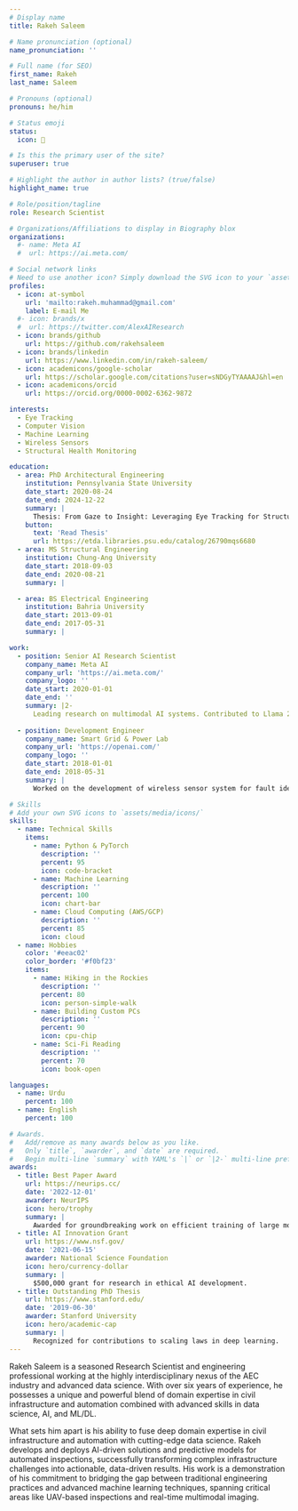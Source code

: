 ```yaml
---
# Display name
title: Rakeh Saleem

# Name pronunciation (optional)
name_pronunciation: ''

# Full name (for SEO)
first_name: Rakeh
last_name: Saleem

# Pronouns (optional)
pronouns: he/him

# Status emoji
status:
  icon: 🚀

# Is this the primary user of the site?
superuser: true

# Highlight the author in author lists? (true/false)
highlight_name: true

# Role/position/tagline
role: Research Scientist

# Organizations/Affiliations to display in Biography blox
organizations:
  #- name: Meta AI
  #  url: https://ai.meta.com/

# Social network links
# Need to use another icon? Simply download the SVG icon to your `assets/media/icons/` folder.
profiles:
  - icon: at-symbol
    url: 'mailto:rakeh.muhammad@gmail.com'
    label: E-mail Me
  #- icon: brands/x
  #  url: https://twitter.com/AlexAIResearch
  - icon: brands/github
    url: https://github.com/rakehsaleem
  - icon: brands/linkedin
    url: https://www.linkedin.com/in/rakeh-saleem/
  - icon: academicons/google-scholar
    url: https://scholar.google.com/citations?user=sNDGyTYAAAAJ&hl=en
  - icon: academicons/orcid
    url: https://orcid.org/0000-0002-6362-9872

interests:
  - Eye Tracking
  - Computer Vision
  - Machine Learning
  - Wireless Sensors
  - Structural Health Monitoring

education:
  - area: PhD Architectural Engineering
    institution: Pennsylvania State University
    date_start: 2020-08-24
    date_end: 2024-12-22
    summary: |
      Thesis: From Gaze to Insight: Leveraging Eye Tracking for Structural Inspection.
    button:
      text: 'Read Thesis'
      url: https://etda.libraries.psu.edu/catalog/26790mqs6680
  - area: MS Structural Engineering
    institution: Chung-Ang University
    date_start: 2018-09-03
    date_end: 2020-08-21
    summary: |

  - area: BS Electrical Engineering
    institution: Bahria University
    date_start: 2013-09-01
    date_end: 2017-05-31
    summary: |

work:
  - position: Senior AI Research Scientist
    company_name: Meta AI
    company_url: 'https://ai.meta.com/'
    company_logo: ''
    date_start: 2020-01-01
    date_end: ''
    summary: |2-
      Leading research on multimodal AI systems. Contributed to Llama 2 and other open-source models. 50+ citations in 3 years.
    
  - position: Development Engineer
    company_name: Smart Grid & Power Lab
    company_url: 'https://openai.com/'
    company_logo: ''
    date_start: 2018-01-01
    date_end: 2018-05-31
    summary: |
      Worked on the development of wireless sensor system for fault identification and localization.

# Skills
# Add your own SVG icons to `assets/media/icons/`
skills:
  - name: Technical Skills
    items:
      - name: Python & PyTorch
        description: ''
        percent: 95
        icon: code-bracket
      - name: Machine Learning
        description: ''
        percent: 100
        icon: chart-bar
      - name: Cloud Computing (AWS/GCP)
        description: ''
        percent: 85
        icon: cloud
  - name: Hobbies
    color: '#eeac02'
    color_border: '#f0bf23'
    items:
      - name: Hiking in the Rockies
        description: ''
        percent: 80
        icon: person-simple-walk
      - name: Building Custom PCs
        description: ''
        percent: 90
        icon: cpu-chip
      - name: Sci-Fi Reading
        description: ''
        percent: 70
        icon: book-open

languages:
  - name: Urdu
    percent: 100
  - name: English
    percent: 100

# Awards.
#   Add/remove as many awards below as you like.
#   Only `title`, `awarder`, and `date` are required.
#   Begin multi-line `summary` with YAML's `|` or `|2-` multi-line prefix and indent 2 spaces below.
awards:
  - title: Best Paper Award
    url: https://neurips.cc/
    date: '2022-12-01'
    awarder: NeurIPS
    icon: hero/trophy
    summary: |
      Awarded for groundbreaking work on efficient training of large models.
  - title: AI Innovation Grant
    url: https://www.nsf.gov/
    date: '2021-06-15'
    awarder: National Science Foundation
    icon: hero/currency-dollar
    summary: |
      $500,000 grant for research in ethical AI development.
  - title: Outstanding PhD Thesis
    url: https://www.stanford.edu/
    date: '2019-06-30'
    awarder: Stanford University
    icon: hero/academic-cap
    summary: |
      Recognized for contributions to scaling laws in deep learning.
---
```

Rakeh Saleem is a seasoned Research Scientist and engineering professional working at the highly interdisciplinary nexus of the AEC industry and advanced data science. With over six years of experience, he 
possesses a unique and powerful blend of domain expertise in civil infrastructure and automation combined with advanced skills in data science, AI, and ML/DL.

What sets him apart is his ability to fuse deep domain expertise in civil infrastructure and automation with cutting-edge data science. Rakeh develops and deploys AI-driven solutions and predictive models for automated inspections, successfully transforming complex infrastructure challenges into actionable, data-driven results. His work is a demonstration of his commitment to bridging the gap between traditional engineering practices and advanced machine learning techniques, spanning critical areas like UAV-based inspections and real-time multimodal imaging.
